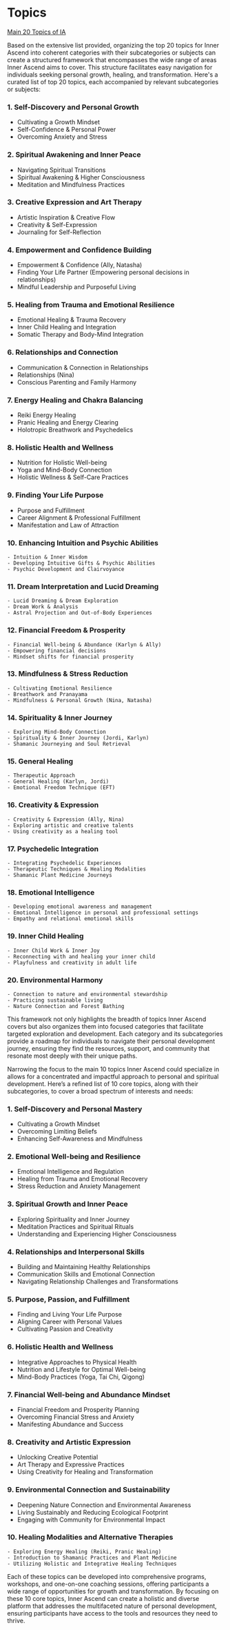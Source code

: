 # Topics

[Main 20 Topics of IA](Topics%207125d8c58371494b86ff10855a503727/Main%2020%20Topics%20of%20IA%202a25e819439e42d2925599d4c3195d6d.md)

Based on the extensive list provided, organizing the top 20 topics for Inner Ascend into coherent categories with their subcategories or subjects can create a structured framework that encompasses the wide range of areas Inner Ascend aims to cover. This structure facilitates easy navigation for individuals seeking personal growth, healing, and transformation. Here's a curated list of top 20 topics, each accompanied by relevant subcategories or subjects:

### 1. **Self-Discovery and Personal Growth**

- Cultivating a Growth Mindset
- Self-Confidence & Personal Power
- Overcoming Anxiety and Stress

### 2. **Spiritual Awakening and Inner Peace**

- Navigating Spiritual Transitions
- Spiritual Awakening & Higher Consciousness
- Meditation and Mindfulness Practices

### 3. **Creative Expression and Art Therapy**

- Artistic Inspiration & Creative Flow
- Creativity & Self-Expression
- Journaling for Self-Reflection

### 4. **Empowerment and Confidence Building**

- Empowerment & Confidence (Ally, Natasha)
- Finding Your Life Partner (Empowering personal decisions in relationships)
- Mindful Leadership and Purposeful Living

### 5. **Healing from Trauma and Emotional Resilience**

- Emotional Healing & Trauma Recovery
- Inner Child Healing and Integration
- Somatic Therapy and Body-Mind Integration

### 6. **Relationships and Connection**

- Communication & Connection in Relationships
- Relationships (Nina)
- Conscious Parenting and Family Harmony

### 7. **Energy Healing and Chakra Balancing**

- Reiki Energy Healing
- Pranic Healing and Energy Clearing
- Holotropic Breathwork and Psychedelics

### 8. **Holistic Health and Wellness**

- Nutrition for Holistic Well-being
- Yoga and Mind-Body Connection
- Holistic Wellness & Self-Care Practices

### 9. **Finding Your Life Purpose**

- Purpose and Fulfillment
- Career Alignment & Professional Fulfillment
- Manifestation and Law of Attraction

### 10. **Enhancing Intuition and Psychic Abilities**

```
- Intuition & Inner Wisdom
- Developing Intuitive Gifts & Psychic Abilities
- Psychic Development and Clairvoyance

```

### 11. **Dream Interpretation and Lucid Dreaming**

```
- Lucid Dreaming & Dream Exploration
- Dream Work & Analysis
- Astral Projection and Out-of-Body Experiences

```

### 12. **Financial Freedom & Prosperity**

```
- Financial Well-being & Abundance (Karlyn & Ally)
- Empowering financial decisions
- Mindset shifts for financial prosperity

```

### 13. **Mindfulness & Stress Reduction**

```
- Cultivating Emotional Resilience
- Breathwork and Pranayama
- Mindfulness & Personal Growth (Nina, Natasha)

```

### 14. **Spirituality & Inner Journey**

```
- Exploring Mind-Body Connection
- Spirituality & Inner Journey (Jordi, Karlyn)
- Shamanic Journeying and Soul Retrieval

```

### 15. **General Healing**

```
- Therapeutic Approach
- General Healing (Karlyn, Jordi)
- Emotional Freedom Technique (EFT)

```

### 16. **Creativity & Expression**

```
- Creativity & Expression (Ally, Nina)
- Exploring artistic and creative talents
- Using creativity as a healing tool

```

### 17. **Psychedelic Integration**

```
- Integrating Psychedelic Experiences
- Therapeutic Techniques & Healing Modalities
- Shamanic Plant Medicine Journeys

```

### 18. **Emotional Intelligence**

```
- Developing emotional awareness and management
- Emotional Intelligence in personal and professional settings
- Empathy and relational emotional skills

```

### 19. **Inner Child Healing**

```
- Inner Child Work & Inner Joy
- Reconnecting with and healing your inner child
- Playfulness and creativity in adult life

```

### 20. **Environmental Harmony**

```
- Connection to nature and environmental stewardship
- Practicing sustainable living
- Nature Connection and Forest Bathing

```

This framework not only highlights the breadth of topics Inner Ascend covers but also organizes them into focused categories that facilitate targeted exploration and development. Each category and its subcategories provide a roadmap for individuals to navigate their personal development journey, ensuring they find the resources, support, and community that resonate most deeply with their unique paths.

Narrowing the focus to the main 10 topics Inner Ascend could specialize in allows for a concentrated and impactful approach to personal and spiritual development. Here’s a refined list of 10 core topics, along with their subcategories, to cover a broad spectrum of interests and needs:

### 1. **Self-Discovery and Personal Mastery**

- Cultivating a Growth Mindset
- Overcoming Limiting Beliefs
- Enhancing Self-Awareness and Mindfulness

### 2. **Emotional Well-being and Resilience**

- Emotional Intelligence and Regulation
- Healing from Trauma and Emotional Recovery
- Stress Reduction and Anxiety Management

### 3. **Spiritual Growth and Inner Peace**

- Exploring Spirituality and Inner Journey
- Meditation Practices and Spiritual Rituals
- Understanding and Experiencing Higher Consciousness

### 4. **Relationships and Interpersonal Skills**

- Building and Maintaining Healthy Relationships
- Communication Skills and Emotional Connection
- Navigating Relationship Challenges and Transformations

### 5. **Purpose, Passion, and Fulfillment**

- Finding and Living Your Life Purpose
- Aligning Career with Personal Values
- Cultivating Passion and Creativity

### 6. **Holistic Health and Wellness**

- Integrative Approaches to Physical Health
- Nutrition and Lifestyle for Optimal Well-being
- Mind-Body Practices (Yoga, Tai Chi, Qigong)

### 7. **Financial Well-being and Abundance Mindset**

- Financial Freedom and Prosperity Planning
- Overcoming Financial Stress and Anxiety
- Manifesting Abundance and Success

### 8. **Creativity and Artistic Expression**

- Unlocking Creative Potential
- Art Therapy and Expressive Practices
- Using Creativity for Healing and Transformation

### 9. **Environmental Connection and Sustainability**

- Deepening Nature Connection and Environmental Awareness
- Living Sustainably and Reducing Ecological Footprint
- Engaging with Community for Environmental Impact

### 10. **Healing Modalities and Alternative Therapies**

```
- Exploring Energy Healing (Reiki, Pranic Healing)
- Introduction to Shamanic Practices and Plant Medicine
- Utilizing Holistic and Integrative Healing Techniques

```

Each of these topics can be developed into comprehensive programs, workshops, and one-on-one coaching sessions, offering participants a wide range of opportunities for growth and transformation. By focusing on these 10 core topics, Inner Ascend can create a holistic and diverse platform that addresses the multifaceted nature of personal development, ensuring participants have access to the tools and resources they need to thrive.